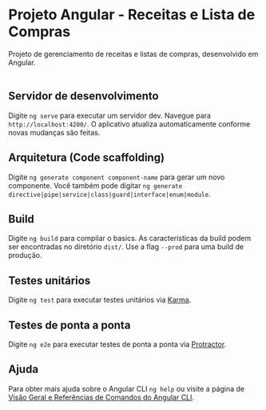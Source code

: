 # Projeto Angular - Receitas e Lista de Compras

Projeto de gerenciamento de receitas e listas de compras, desenvolvido em Angular.  
<br>

## Servidor de desenvolvimento

Digite `ng serve` para executar um servidor dev. Navegue para `http://localhost:4200/`. O aplicativo atualiza automaticamente conforme novas mudanças são feitas.

## Arquitetura (Code scaffolding)

Digite `ng generate component component-name` para gerar um novo componente. Você também pode digitar `ng generate directive|pipe|service|class|guard|interface|enum|module`.

## Build

Digite `ng build` para compilar o basics. As características da build podem ser encontradas no diretório `dist/`. Use a flag `--prod` para uma build de produção.

## Testes unitários

Digite `ng test` para executar testes unitários via [Karma](https://karma-runner.github.io).

## Testes de ponta a ponta

Digite `ng e2e` para executar testes de ponta a ponta via [Protractor](http://www.protractortest.org/).

## Ajuda

Para obter mais ajuda sobre o Angular CLI `ng help` ou visite a página de [Visão Geral e Referências de Comandos do Angular CLI](https://angular.io/cli).
